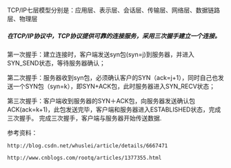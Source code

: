 TCP/IP七层模型分别是：应用层、表示层、会话层、传输层、网络层、数据链路层、物理层


##### 在TCP/IP协议中，TCP协议提供可靠的连接服务，采用三次握手建立一个连接。 

第一次握手：建立连接时，客户端发送syn包(syn=j)到服务器，并进入SYN_SEND状态，等待服务器确认； 

第二次握手：服务器收到syn包，必须确认客户的SYN（ack=j+1），同时自己也发送一个SYN包（syn=k），即SYN+ACK包，此时服务器进入SYN_RECV状态；

第三次握手：客户端收到服务器的SYN＋ACK包，向服务器发送确认包ACK(ack=k+1)，此包发送完毕，客户端和服务器进入ESTABLISHED状态，完成三次握手。 完成三次握手，客户端与服务器开始传送数据.


参考资料：

`http://blog.csdn.net/whuslei/article/details/6667471`

`http://www.cnblogs.com/rootq/articles/1377355.html`